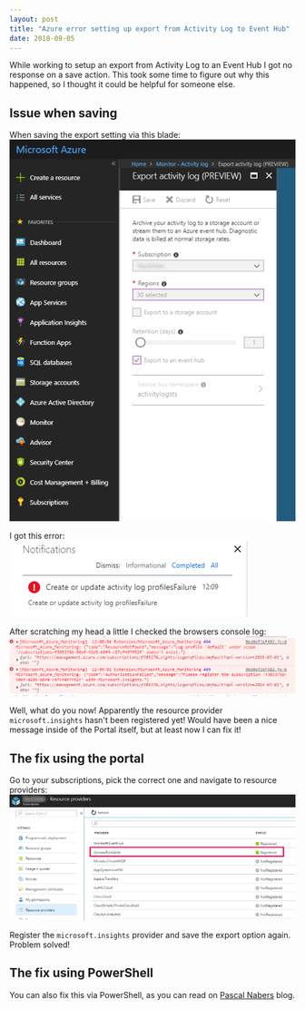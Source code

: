 ```yaml
---
layout: post
title: "Azure error setting up export from Activity Log to Event Hub"
date: 2018-09-05
---
```


While working to setup an export from Activity Log to an Event Hub I got no response on a save action. This took some time to figure out why this happened, so I thought it could be helpful for someone else.

## Issue when saving
When saving the export setting via this blade:  
![](/images/2018_09_05_Export_activity_log_failure_setup.png)

I got this error:  
![](/images/2018_09_05_Export_activity_log_failure_setup_notification.png)

After scratching my head a little I checked the browsers console log:  
![](/images/2018_09_05_Export_activity_log_failure_setup_consolelog.png)

Well, what do you now! Apparently the resource provider `microsoft.insights` hasn't been registered yet! Would have been a nice message inside of the Portal itself, but at least now I can fix it!

## The fix using the portal
Go to your subscriptions, pick the correct one and navigate to resource providers:  
![](/images/2018_09_05_Export_activity_log_failure_setup_register.png)

Register the `microsoft.insights` provider and save the export option again. Problem solved!

## The fix using PowerShell
You can also fix this via PowerShell, as you can read on [Pascal Nabers](https://pascalnaber.wordpress.com/2017/05/30/fixing-the-subscription-is-not-registered-to-use-namespace-microsoft-xxx/) blog.
